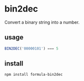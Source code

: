 # bin2dec

Convert a binary string into a number.

## usage

```js
BIN2DEC('00000101') === 5
```

## install

```sh
npm install formula-bin2dec
```

